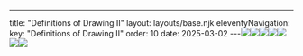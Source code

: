 ---
title: "Definitions of Drawing II"
layout: layouts/base.njk
eleventyNavigation:
  key: "Definitions of Drawing II"
  order: 10
date: 2025-03-02
---![](https://s3.eu-west-1.amazonaws.com/jessicaakerman.com/Jessica-Akerman-Definitions-of-Drawing-II-image-credit-Courtney-Spencer-8-web.jpg)![](https://s3.eu-west-1.amazonaws.com/jessicaakerman.com/Jessica-Akerman-Definitions-of-Drawing-II-image-credit-Courtney-Spencer-4-web.jpg)![](https://s3.eu-west-1.amazonaws.com/jessicaakerman.com/Jessica-Akerman-Definitions-of-Drawing-II-image-credit-Courtney-Spencer-5-web.jpg)![](https://s3.eu-west-1.amazonaws.com/jessicaakerman.com/Jessica-Akerman-Definitions-of-Drawing-II-image-credit-Courtney-Spencer-9-web.jpg)![](https://s3.eu-west-1.amazonaws.com/jessicaakerman.com/Jessica-Akerman-Definitions-of-Drawing-II-image-credit-Courtney-Spencer-7-web.jpg)![](https://s3.eu-west-1.amazonaws.com/jessicaakerman.com/Jessica-Akerman-Definitions-of-Drawing-II-image-credit-Courtney-Spencer-2-web.jpg)![](https://s3.eu-west-1.amazonaws.com/jessicaakerman.com/Jessica-Akerman-Definitions-of-Drawing-II-image-credit-Courtney-Spencer-6-web.jpg)